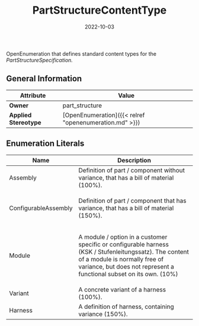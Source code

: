 ﻿---
title: PartStructureContentType
toc: false
type: specs
date: "2022-10-03"
draft: false
specification: VEC
version: 2.0.1
documentType: "Recommendation"
elementType: Class
classes:
  - PartStructureContentType
menu_name: vec-2.0.1
---
<p> OpenEnumeration that defines standard content types for the <i>PartStructureSpecification.</i>      </p>

## General Information

| Attribute               | Value |
|-------------------------|-------|
| **Owner**               | part_structure |
| **Applied Stereotype**  | [OpenEnumeration]({{< relref "openenumeration.md" >}})<br/>  |

## Enumeration Literals
| Name          | **Description** |
|---------------|-----------------|
| Assembly | Definition of part / component without variance, that has a bill of material (100%). |
| ConfigurableAssembly | <p> Definition of part / component that has variance, that has a bill of material (150%).      </p> |
| Module | <p> A module /&#160;option in a customer specific or configurable harness (KSK&#160;/&#160;Stufenleitungssatz). The content of a module is normally free of variance, but does not represent a functional subset on its own. (10%)      </p> |
| Variant | A concrete variant of a harness (100%). |
| Harness | A definition of harness, containing variance (150%). |
